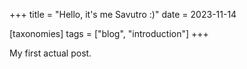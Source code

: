 +++
title = "Hello, it's me Savutro :)"
date = 2023-11-14

[taxonomies]
tags = ["blog", "introduction"]
+++

My first actual post.

<!-- more -->
